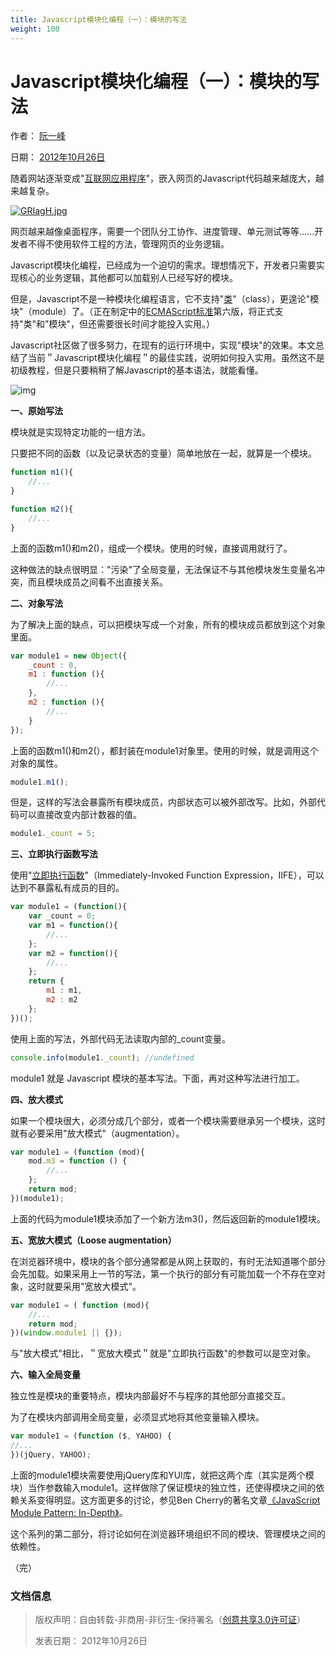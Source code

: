 ```yaml
---
title: Javascript模块化编程（一）：模块的写法
weight: 100
---
```




# Javascript模块化编程（一）：模块的写法

作者： [阮一峰](http://www.ruanyifeng.com/)

日期： [2012年10月26日](http://www.ruanyifeng.com/blog/2012/10/)

随着网站逐渐变成"[互联网应用程序](http://en.wikipedia.org/wiki/Web_application)"，嵌入网页的Javascript代码越来越庞大，越来越复杂。

[![GRIagH.jpg](https://s1.ax1x.com/2020/04/08/GRIagH.jpg)](https://imgchr.com/i/GRIagH)

网页越来越像桌面程序，需要一个团队分工协作、进度管理、单元测试等等......开发者不得不使用软件工程的方法，管理网页的业务逻辑。

Javascript模块化编程，已经成为一个迫切的需求。理想情况下，开发者只需要实现核心的业务逻辑，其他都可以加载别人已经写好的模块。

但是，Javascript不是一种模块化编程语言，它不支持"[类](http://www.ruanyifeng.com/blog/2012/07/three_ways_to_define_a_javascript_class.html)"（class），更遑论"模块"（module）了。（正在制定中的[ECMAScript标准](http://en.wikipedia.org/wiki/ECMAScript)第六版，将正式支持"类"和"模块"，但还需要很长时间才能投入实用。）

Javascript社区做了很多努力，在现有的运行环境中，实现"模块"的效果。本文总结了当前＂Javascript模块化编程＂的最佳实践，说明如何投入实用。虽然这不是初级教程，但是只要稍稍了解Javascript的基本语法，就能看懂。

![img](http://www.ruanyifeng.com/blogimg/asset/201210/bg2012102602.jpg)

**一、原始写法**

模块就是实现特定功能的一组方法。

只要把不同的函数（以及记录状态的变量）简单地放在一起，就算是一个模块。

```js
function m1(){
    //...
}

function m2(){
    //...
}
```



上面的函数m1()和m2()，组成一个模块。使用的时候，直接调用就行了。

这种做法的缺点很明显："污染"了全局变量，无法保证不与其他模块发生变量名冲突，而且模块成员之间看不出直接关系。

**二、对象写法**

为了解决上面的缺点，可以把模块写成一个对象，所有的模块成员都放到这个对象里面。

```js
var module1 = new Object({
    _count : 0,
    m1 : function (){
        //...
    },
    m2 : function (){
        //...
    }
});
```



上面的函数m1()和m2(），都封装在module1对象里。使用的时候，就是调用这个对象的属性。

```js
module1.m1();
```

但是，这样的写法会暴露所有模块成员，内部状态可以被外部改写。比如，外部代码可以直接改变内部计数器的值。

```js
module1._count = 5;
```

**三、立即执行函数写法**

使用"[立即执行函数](http://benalman.com/news/2010/11/immediately-invoked-function-expression/)"（Immediately-Invoked Function Expression，IIFE），可以达到不暴露私有成员的目的。

```js
var module1 = (function(){
    var _count = 0;
    var m1 = function(){
        //...
    };
    var m2 = function(){
        //...
    };
    return {
        m1 : m1,
        m2 : m2
    };
})();
```



使用上面的写法，外部代码无法读取内部的_count变量。

```js
console.info(module1._count); //undefined
```

module1 就是 Javascript 模块的基本写法。下面，再对这种写法进行加工。

**四、放大模式**

如果一个模块很大，必须分成几个部分，或者一个模块需要继承另一个模块，这时就有必要采用"放大模式"（augmentation）。

```js
var module1 = (function (mod){
    mod.m3 = function () {
        //...
    };
    return mod;
})(module1);
```



上面的代码为module1模块添加了一个新方法m3()，然后返回新的module1模块。

**五、宽放大模式（Loose augmentation）**

在浏览器环境中，模块的各个部分通常都是从网上获取的，有时无法知道哪个部分会先加载。如果采用上一节的写法，第一个执行的部分有可能加载一个不存在空对象，这时就要采用"宽放大模式"。

```js
var module1 = ( function (mod){
    //...
    return mod;
})(window.module1 || {});
```

与"放大模式"相比，＂宽放大模式＂就是"立即执行函数"的参数可以是空对象。

**六、输入全局变量**

独立性是模块的重要特点，模块内部最好不与程序的其他部分直接交互。

为了在模块内部调用全局变量，必须显式地将其他变量输入模块。

```js
var module1 = (function ($, YAHOO) {
//...
})(jQuery, YAHOO);
```



上面的module1模块需要使用jQuery库和YUI库，就把这两个库（其实是两个模块）当作参数输入module1。这样做除了保证模块的独立性，还使得模块之间的依赖关系变得明显。这方面更多的讨论，参见Ben Cherry的著名文章[《JavaScript Module Pattern: In-Depth》](http://www.adequatelygood.com/2010/3/JavaScript-Module-Pattern-In-Depth)。

这个系列的第二部分，将讨论如何在浏览器环境组织不同的模块、管理模块之间的依赖性。

（完）

### 文档信息

> 版权声明：自由转载-非商用-非衍生-保持署名（[创意共享3.0许可证](http://creativecommons.org/licenses/by-nc-nd/3.0/deed.zh)）
>
> 发表日期： 2012年10月26日